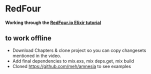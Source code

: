 # RedFour

**Working through the [RedFour.io Elixir tutorial](http://redfour.io)**


## to work offline
* Download Chapters & clone project so you can copy changesets mentioned in the video.
* Add final dependencies to mix.exs, mix deps.get, mix build
* Cloned https://github.com/meh/amnesia to see examples